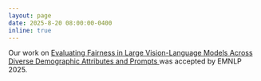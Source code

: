 ```yaml
---
layout: page
date: 2025-8-20 08:00:00-0400
inline: true
---
```


Our work on [Evaluating Fairness in Large Vision-Language Models Across Diverse Demographic Attributes and Prompts ](https://arxiv.org/pdf/2406.17974) was accepted by EMNLP 2025.